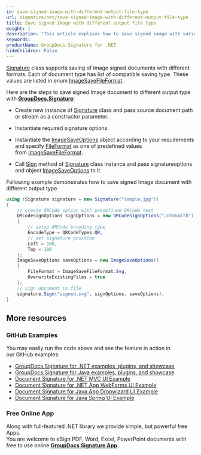 ```yaml
---
id: save-signed-image-with-different-output-file-type
url: signature/net/save-signed-image-with-different-output-file-type
title: Save signed Image with different output file type
weight: 1
description: "This article explains how to save signed image with various image formats by GroupDocs.Signature API."
keywords: 
productName: GroupDocs.Signature for .NET
hideChildren: False
---
```

[Signature](https://apireference.groupdocs.com/net/signature/groupdocs.signature/signature) class supports saving of Image signed documents with different formats. Each of document type has list of compatible saving type. These values are listed in enum [ImageSaveFileFormat](https://apireference.groupdocs.com/net/signature/groupdocs.signature.domain/imagesavefileformat).

Here are the steps to save signed Image document to different output type with [**GroupDocs.Signature**](https://products.groupdocs.com/signature/net):

*   Create new instance of [Signature](https://apireference.groupdocs.com/net/signature/groupdocs.signature/signature) class and pass source document path or stream as a constructor parameter.
    
*   Instantiate required signature options.
    
*   Instantiate the [ImageSaveOptions](https://apireference.groupdocs.com/net/signature/groupdocs.signature.options/imagesaveoptions) object according to your requirements and specify [FileFormat](https://apireference.groupdocs.com/net/signature/groupdocs.signature.options/imagesaveoptions/properties/fileformat) as one of predefined values from [ImageSaveFileFormat](https://apireference.groupdocs.com/net/signature/groupdocs.signature.domain/imagesavefileformat).  
    
*   Call [Sign](https://apireference.groupdocs.com/net/signature/groupdocs.signature/signature/methods/sign) method of [Signature](https://apireference.groupdocs.com/net/signature/groupdocs.signature/signature) class instance and pass signatureoptions and object [ImageSaveOptions](https://apireference.groupdocs.com/net/signature/groupdocs.signature.options/imagesaveoptions) to it.
    

Following example demonstrates how to save signed Image document with different output type

```csharp
using (Signature signature = new Signature("sample.jpg"))
{
    // create QRCode option with predefined QRCode text
    QRCodeSignOptions signOptions = new QRCodeSignOptions("JohnSmith")
    {
        // setup QRCode encoding type
        EncodeType = QRCodeTypes.QR,
        // set signature position
        Left = 100,
        Top = 100
    };
    ImageSaveOptions saveOptions = new ImageSaveOptions()
    {
        FileFormat = ImageSaveFileFormat.Svg,
        OverwriteExistingFiles = true
    };
    // sign document to file
    signature.Sign("signed.svg", signOptions, saveOptions);
}
```

## More resources
### GitHub Examples
You may easily run the code above and see the feature in action in our GitHub examples:
*   [GroupDocs.Signature for .NET examples, plugins, and showcase](https://github.com/groupdocs-signature/GroupDocs.Signature-for-.NET)    
*   [GroupDocs.Signature for Java examples, plugins, and showcase](https://github.com/groupdocs-signature/GroupDocs.Signature-for-Java)    
*   [Document Signature for .NET MVC UI Example](https://github.com/groupdocs-signature/GroupDocs.Signature-for-.NET-MVC)     
*   [Document Signature for .NET App WebForms UI Example](https://github.com/groupdocs-signature/GroupDocs.Signature-for-.NET-WebForms)    
*   [Document Signature for Java App Dropwizard UI Example](https://github.com/groupdocs-signature/GroupDocs.Signature-for-Java-Dropwizard)    
*   [Document Signature for Java Spring UI Example](https://github.com/groupdocs-signature/GroupDocs.Signature-for-Java-Spring)    

### Free Online App 
Along with full-featured .NET library we provide simple, but powerful free Apps.  
You are welcome to eSign PDF, Word, Excel, PowerPoint documents with free to use online **[GroupDocs Signature App](https://products.groupdocs.app/signature)**.